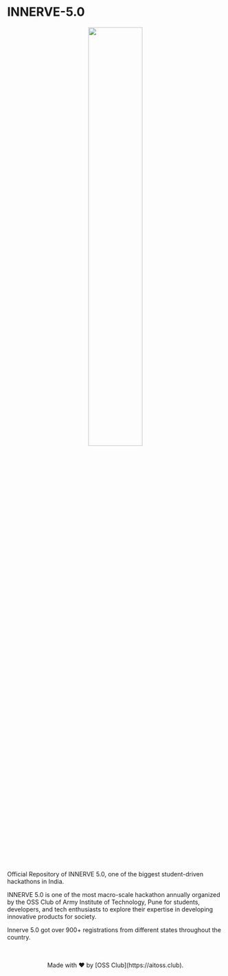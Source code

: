 # INNERVE-5.0

<div style="text-align:center">
    <img src="https://innerve24hrs.in/assets/img/logo.png" width="50%">
</div>

Official Repository of INNERVE 5.0, one of the biggest student-driven hackathons in India.

INNERVE 5.0 is one of the most macro-scale hackathon annually organized by the OSS Club of Army Institute of Technology, Pune for students, developers, and tech enthusiasts to explore their expertise in developing innovative products for society.

Innerve 5.0 got over 900+ registrations from different states throughout the country.

<br>
<br>
<div style="text-align:center">
    Made with ❤ by [OSS Club](https://aitoss.club). 
</div>
